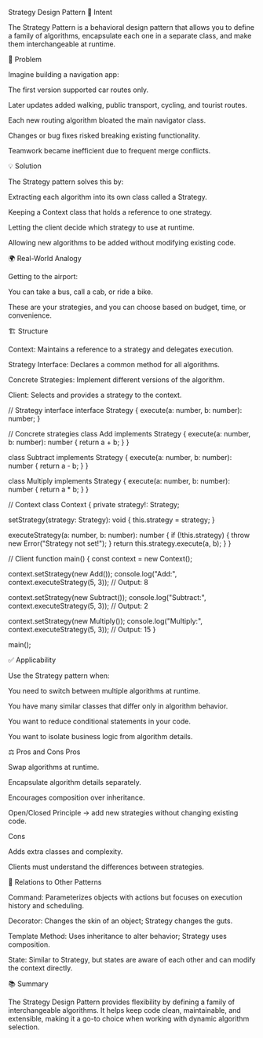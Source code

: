 Strategy Design Pattern
📌 Intent

The Strategy Pattern is a behavioral design pattern that allows you to define a family of algorithms, encapsulate each one in a separate class, and make them interchangeable at runtime.

🚧 Problem

Imagine building a navigation app:

The first version supported car routes only.

Later updates added walking, public transport, cycling, and tourist routes.

Each new routing algorithm bloated the main navigator class.

Changes or bug fixes risked breaking existing functionality.

Teamwork became inefficient due to frequent merge conflicts.

💡 Solution

The Strategy pattern solves this by:

Extracting each algorithm into its own class called a Strategy.

Keeping a Context class that holds a reference to one strategy.

Letting the client decide which strategy to use at runtime.

Allowing new algorithms to be added without modifying existing code.

🌍 Real-World Analogy

Getting to the airport:

You can take a bus, call a cab, or ride a bike.

These are your strategies, and you can choose based on budget, time, or convenience.

🏗 Structure

Context: Maintains a reference to a strategy and delegates execution.

Strategy Interface: Declares a common method for all algorithms.

Concrete Strategies: Implement different versions of the algorithm.

Client: Selects and provides a strategy to the context.

// Strategy interface
interface Strategy {
  execute(a: number, b: number): number;
}

// Concrete strategies
class Add implements Strategy {
  execute(a: number, b: number): number {
    return a + b;
  }
}

class Subtract implements Strategy {
  execute(a: number, b: number): number {
    return a - b;
  }
}

class Multiply implements Strategy {
  execute(a: number, b: number): number {
    return a * b;
  }
}

// Context
class Context {
  private strategy!: Strategy;

  setStrategy(strategy: Strategy): void {
    this.strategy = strategy;
  }

  executeStrategy(a: number, b: number): number {
    if (!this.strategy) {
      throw new Error("Strategy not set!");
    }
    return this.strategy.execute(a, b);
  }
}

// Client
function main() {
  const context = new Context();

  context.setStrategy(new Add());
  console.log("Add:", context.executeStrategy(5, 3)); // Output: 8

  context.setStrategy(new Subtract());
  console.log("Subtract:", context.executeStrategy(5, 3)); // Output: 2

  context.setStrategy(new Multiply());
  console.log("Multiply:", context.executeStrategy(5, 3)); // Output: 15
}

main();


✅ Applicability

Use the Strategy pattern when:

You need to switch between multiple algorithms at runtime.

You have many similar classes that differ only in algorithm behavior.

You want to reduce conditional statements in your code.

You want to isolate business logic from algorithm details.

⚖ Pros and Cons
Pros

Swap algorithms at runtime.

Encapsulate algorithm details separately.

Encourages composition over inheritance.

Open/Closed Principle → add new strategies without changing existing code.

Cons

Adds extra classes and complexity.

Clients must understand the differences between strategies.

🔗 Relations to Other Patterns

Command: Parameterizes objects with actions but focuses on execution history and scheduling.

Decorator: Changes the skin of an object; Strategy changes the guts.

Template Method: Uses inheritance to alter behavior; Strategy uses composition.

State: Similar to Strategy, but states are aware of each other and can modify the context directly.

📚 Summary

The Strategy Design Pattern provides flexibility by defining a family of interchangeable algorithms. It helps keep code clean, maintainable, and extensible, making it a go-to choice when working with dynamic algorithm selection.